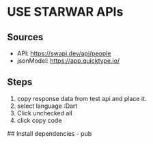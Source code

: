 # USE STARWAR APIs
## Sources
- API: https://swapi.dev/api/people
- jsonModel: https://app.quicktype.io/

## Steps
<ol>
    <li>copy response data from test api and place it.</li>
    <li>select language :Dart </li> 
    <li>Click unchecked all</li>
    <li>click copy code</li>
</ol>
## Install dependencies
- pub 